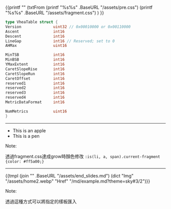 {{printf "<style>%s</style>" (txtFrom
  (printf "%s%s" .BaseURL "/assets/pre.css")
  (printf "%s%s" .BaseURL "/assets/fragment.css")
)
}}

```go [|2|3-5|7|8|7-8]
type VheaTable struct {
Version              uint32 // 0x00010000 or 0x00110000
Ascent               int16
Descent              int16
LineGap              int16 // Reserved; set to 0
AHMax                uint16

MinTSB               int16
MinBSB               int16
YMaxExtent           int16
CaretSlopeRise       int16
CaretSlopeRun        int16
CaretOffset          int16
reserved1            int16
reserved2            int16
reserved3            int16
reserved4            int16
MetricDataFormat     int16

NumMetrics           uint16
}

```

---

- This is an <span class="fragment grow">apple</span>
- This is a <span class="fragment grow">pen</span>

Note:

透過fragment.css達成grow時顏色修改 `:is(li, a, span).current-fragment {color: #ff5a00;}`

---

{{tmpl (join "" .BaseURL "/assets/end_slides.md") (dict "Img" "/assets/home2.webp" "Href" "/md/example.md?theme=sky#3/2")}}

Note:

透過這種方式可以將指定的樣板匯入
